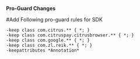 <b> Pro-Guard Changes </b>

#Add Following pro-guard rules for SDK

    -keep class com.citrus.** { *; } 
    -keep class com.citruspay.citrusbrowser.** { *; }
    -keep class com.google.** { *; }
    -keep class com.zl.reik.** { *; }
    -keepattributes *Annotation*



